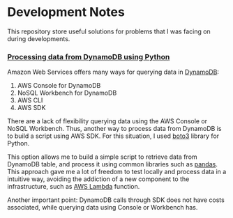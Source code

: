 # Development Notes
This repository store useful solutions for problems that I was facing on during developments.

### [Processing data from DynamoDB using Python](dynamodb_data_processing/dynamodb.py)

Amazon Web Services offers many ways for querying data in [DynamoDB](https://docs.aws.amazon.com/amazondynamodb/latest/developerguide/Introduction.html):
1. AWS Console for DynamoDB
2. NoSQL Workbench for DynamoDB
3. AWS CLI
4. AWS SDK

There are a lack of flexibility querying data using the AWS Console or NoSQL Workbench. Thus, another way to process
data from DynamoDB is to build a script using AWS SDK. For this situation, I used [boto3](https://github.com/boto/boto3) 
library for Python.
 
This option allows me to build a simple script to retrieve data from DynamoDB table, and process it 
using common libraries such as [pandas](https://github.com/pandas-dev/pandas). This approach gave me a lot of freedom to
test locally and process data in a intuitive way, avoiding the addiction of a new component to the infrastructure, 
such as [AWS Lambda](https://docs.aws.amazon.com/lambda/latest/dg/welcome.html) function. 

Another important point: DynamoDB calls through SDK does not have costs associated, while querying data using Console or
Workbench has. 
